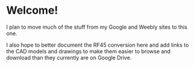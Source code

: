 # Welcome!

I plan to move much of the stuff from my Google and Weebly sites to this one.

I also hope to better document the RF45 conversion here and add links to the CAD
models and drawings to make them easier to browse and download than they currently
are on Google Drive.

